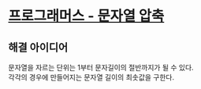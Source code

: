 # [프로그래머스 - 문자열 압축](https://programmers.co.kr/learn/courses/30/lessons/60057)

## 해결 아이디어

문자열을 자르는 단위는 1부터 문자길이의 절반까지가 될 수 있다.  
각각의 경우에 만들어지는 문자열 길이의 최솟값을 구한다.
